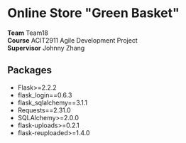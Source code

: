 # Online Store "Green Basket"

**Team** Team18 <br>
**Course** ACIT2911 Agile Development Project <br>
**Supervisor** Johnny Zhang <br>

## Packages

- Flask>=2.2.2
- flask_login==0.6.3
- flask_sqlalchemy==3.1.1
- Requests==2.31.0
- SQLAlchemy>=2.0.0
- flask-uploads>=0.2.1
- flask-reuploaded>=1.4.0
